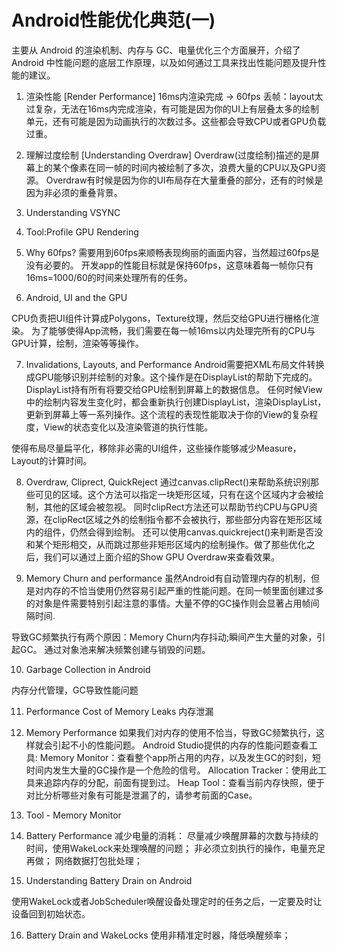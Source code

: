 # Android性能优化典范(一)
主要从 Android 的渲染机制、内存与 GC、电量优化三个方面展开，介绍了 Android 中性能问题的底层工作原理，以及如何通过工具来找出性能问题及提升性能的建议。

1. 渲染性能 [Render Performance]
 16ms内渲染完成 -> 60fps
 丢帧：layout太过复杂，无法在16ms内完成渲染，有可能是因为你的UI上有层叠太多的绘制单元，还有可能是因为动画执行的次数过多。这些都会导致CPU或者GPU负载过重。

 2. 理解过度绘制 [Understanding Overdraw]
 Overdraw(过度绘制)描述的是屏幕上的某个像素在同一帧的时间内被绘制了多次，浪费大量的CPU以及GPU资源。
 Overdraw有时候是因为你的UI布局存在大量重叠的部分，还有的时候是因为非必须的重叠背景。

 3. Understanding VSYNC

 4. Tool:Profile GPU Rendering

 5. Why 60fps?
需要用到60fps来顺畅表现绚丽的画面内容，当然超过60fps是没有必要的。
开发app的性能目标就是保持60fps，这意味着每一帧你只有16ms=1000/60的时间来处理所有的任务。

6. Android, UI and the GPU

CPU负责把UI组件计算成Polygons，Texture纹理，然后交给GPU进行栅格化渲染。
为了能够使得App流畅，我们需要在每一帧16ms以内处理完所有的CPU与GPU计算，绘制，渲染等等操作。

7. Invalidations, Layouts, and Performance
Android需要把XML布局文件转换成GPU能够识别并绘制的对象。这个操作是在DisplayList的帮助下完成的。DisplayList持有所有将要交给GPU绘制到屏幕上的数据信息。
任何时候View中的绘制内容发生变化时，都会重新执行创建DisplayList，渲染DisplayList，更新到屏幕上等一系列操作。这个流程的表现性能取决于你的View的复杂程度，View的状态变化以及渲染管道的执行性能。

使得布局尽量扁平化，移除非必需的UI组件，这些操作能够减少Measure，Layout的计算时间。

8. Overdraw, Cliprect, QuickReject
通过canvas.clipRect()来帮助系统识别那些可见的区域。这个方法可以指定一块矩形区域，只有在这个区域内才会被绘制，其他的区域会被忽视。
同时clipRect方法还可以帮助节约CPU与GPU资源，在clipRect区域之外的绘制指令都不会被执行，那些部分内容在矩形区域内的组件，仍然会得到绘制。
还可以使用canvas.quickreject()来判断是否没和某个矩形相交，从而跳过那些非矩形区域内的绘制操作。做了那些优化之后，我们可以通过上面介绍的Show GPU Overdraw来查看效果。

9. Memory Churn and performance
虽然Android有自动管理内存的机制，但是对内存的不恰当使用仍然容易引起严重的性能问题。在同一帧里面创建过多的对象是件需要特别引起注意的事情。大量不停的GC操作则会显著占用帧间隔时间.

导致GC频繁执行有两个原因：Memory Churn内存抖动;瞬间产生大量的对象，引起GC。
通过对象池来解决频繁创建与销毁的问题。

10. Garbage Collection in Android

内存分代管理，GC导致性能问题


11. Performance Cost of Memory Leaks
内存泄漏

12. Memory Performance
如果我们对内存的使用不恰当，导致GC频繁执行，这样就会引起不小的性能问题。
Android Studio提供的内存的性能问题查看工具:
Memory Monitor：查看整个app所占用的内存，以及发生GC的时刻，短时间内发生大量的GC操作是一个危险的信号。
Allocation Tracker：使用此工具来追踪内存的分配，前面有提到过。
Heap Tool：查看当前内存快照，便于对比分析哪些对象有可能是泄漏了的，请参考前面的Case。

13. Tool - Memory Monitor

14. Battery Performance
减少电量的消耗：
尽量减少唤醒屏幕的次数与持续的时间，使用WakeLock来处理唤醒的问题；
非必须立刻执行的操作，电量充足再做；
网络数据打包批处理；
15. Understanding Battery Drain on Android

使用WakeLock或者JobScheduler唤醒设备处理定时的任务之后，一定要及时让设备回到初始状态。

16. Battery Drain and WakeLocks
使用非精准定时器，降低唤醒频率；
